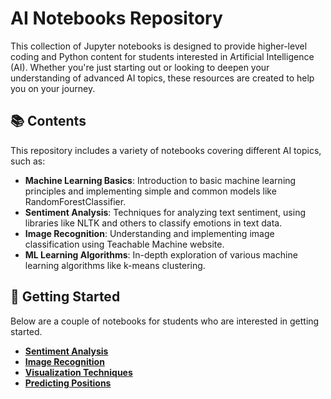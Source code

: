 # AI Notebooks Repository

This collection of Jupyter notebooks is designed to provide higher-level coding and Python content for students interested in Artificial Intelligence (AI). Whether you're just starting out or looking to deepen your understanding of advanced AI topics, these resources are created to help you on your journey.

## 📚 Contents

This repository includes a variety of notebooks covering different AI topics, such as:

- **Machine Learning Basics**: Introduction to basic machine learning principles and implementing simple and common models like RandomForestClassifier.
- **Sentiment Analysis**: Techniques for analyzing text sentiment, using libraries like NLTK and others to classify emotions in text data.
- **Image Recognition**: Understanding and implementing image classification using Teachable Machine website.
- **ML Learning Algorithms**: In-depth exploration of various machine learning algorithms like k-means clustering.

## 🚀 Getting Started
Below are a couple of notebooks for students who are interested in getting started.

- **[Sentiment Analysis](sentiment-analysis.ipynb)**
- **[Image Recognition](image-recognition.ipynb)**
- **[Visualization Techniques](visualization-techniques.ipynb)**
- **[Predicting Positions](predicting-positions.ipynb)**
